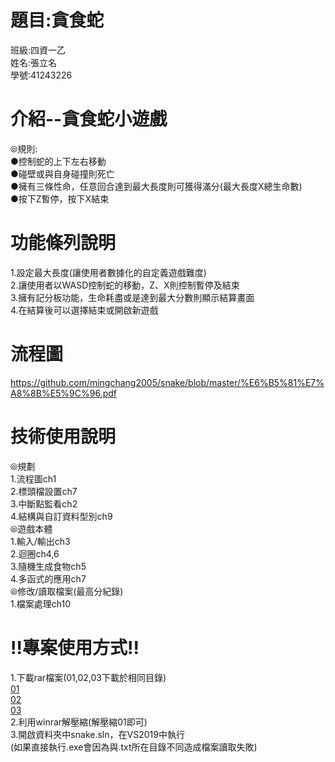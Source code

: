 # 題目:貪食蛇  
班級:四資一乙  
姓名:張立名  
學號:41243226   
# 介紹--貪食蛇小遊戲    
⦾規則:  
●控制蛇的上下左右移動  
●碰壁或與自身碰撞則死亡  
●擁有三條性命，任意回合達到最大長度則可獲得滿分(最大長度X總生命數)  
●按下Z暫停，按下X結束  
#  功能條列說明  
1.設定最大長度(讓使用者數據化的自定義遊戲難度)  
2.讓使用者以WASD控制蛇的移動，Z、X則控制暫停及結束  
3.擁有記分板功能，生命耗盡或是達到最大分數則顯示結算畫面  
4.在結算後可以選擇結束或開啟新遊戲  
#  流程圖
https://github.com/mingchang2005/snake/blob/master/%E6%B5%81%E7%A8%8B%E5%9C%96.pdf  
#  技術使用說明
⦾規劃  
1.流程圖ch1   
2.標頭檔設置ch7  
3.中斷點監看ch2  
4.結構與自訂資料型別ch9  
⦾遊戲本體  
1.輸入/輸出ch3  
2.迴圈ch4,6  
3.隨機生成食物ch5  
4.多函式的應用ch7  
⦾修改/讀取檔案(最高分紀錄)  
1.檔案處理ch10  
#  !!專案使用方式!!  
1.下載rar檔案(01,02,03下載於相同目錄)  
[01](https://github.com/mingchang2005/snake/raw/master/snake.part01.rar)  
[02](https://github.com/mingchang2005/snake/raw/master/snake.part02.rar)   
[03](https://github.com/mingchang2005/snake/raw/master/snake.part03.rar)  
2.利用winrar解壓縮(解壓縮01即可)  
3.開啟資料夾中snake.sln，在VS2019中執行  
(如果直接執行.exe會因為與.txt所在目錄不同造成檔案讀取失敗)  
